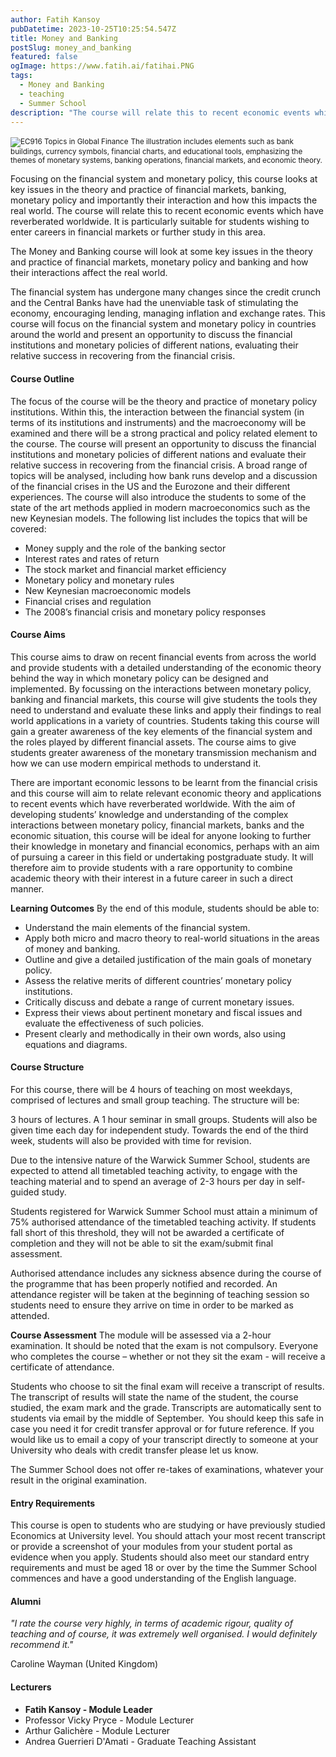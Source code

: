 ```yaml
---
author: Fatih Kansoy
pubDatetime: 2023-10-25T10:25:54.547Z
title: Money and Banking
postSlug: money_and_banking
featured: false
ogImage: https://www.fatih.ai/fatihai.PNG
tags:
  - Money and Banking
  - teaching
  - Summer School
description: "The course will relate this to recent economic events which have reverberated worldwide. It is particularly suitable for students wishing to enter careers in financial markets or further study in this area. The Money and Banking course will look at some key issues in the theory and practice of financial markets, monetary policy and banking and how their interactions affect the real world."
---
```


<small>![EC916 Topics in Global Finance](@assets/images/moneyandbanking.png)</small>
<small>The illustration  includes elements such as bank buildings, currency symbols, financial charts, and educational tools, emphasizing the themes of monetary systems, banking operations, financial markets, and economic theory. </small>

Focusing on the financial system and monetary policy, this course looks at key issues in the theory and practice of financial markets, banking, monetary policy and importantly their interaction and how this impacts the real world.
The course will relate this to recent economic events which have reverberated worldwide. It is particularly suitable for students wishing to enter careers in financial markets or further study in this area.

The Money and Banking course will look at some key issues in the theory and practice of financial markets, monetary policy and banking and how their interactions affect the real world.

The financial system has undergone many changes since the credit crunch and the Central Banks have had the unenviable task of stimulating the economy, encouraging lending, managing inflation and exchange rates. This course will focus on the financial system and monetary policy in countries around the world and present an opportunity to discuss the financial institutions and monetary policies of different nations, evaluating their relative success in recovering from the financial crisis.

#### Course Outline

The focus of the course will be the theory and practice of monetary policy institutions. Within this, the interaction between the financial system (in terms of its institutions and instruments) and the macroeconomy will be examined and there will be a strong practical and policy related element to the course. The course will present an opportunity to discuss the financial institutions and monetary policies of different nations and evaluate their relative success in recovering from the financial crisis. A broad range of topics will be analysed, including how bank runs develop and a discussion of the financial crises in the US and the Eurozone and their different experiences. The course will also introduce the students to some of the state of the art methods applied in modern macroeconomics such as the new Keynesian models.
The following list includes the topics that will be covered:

- Money supply and the role of the banking sector
- Interest rates and rates of return
- The stock market and financial market efficiency
- Monetary policy and monetary rules
- New Keynesian macroeconomic models
- Financial crises and regulation
- The 2008’s financial crisis and monetary policy responses

#### Course Aims

This course aims to draw on recent financial events from across the world and provide students with a detailed understanding of the economic theory behind the way in which monetary policy can be designed and implemented. By focussing on the interactions between monetary policy, banking and financial markets, this course will give students the tools they need to understand and evaluate these links and apply their findings to real world applications in a variety of countries. Students taking this course will gain a greater awareness of the key elements of the financial system and the roles played by different financial assets. The course aims to give students greater awareness of the monetary transmission mechanism and how we can use modern empirical methods to understand it.

There are important economic lessons to be learnt from the financial crisis and this course will aim to relate relevant economic theory and applications to recent events which have reverberated worldwide. With the aim of developing students’ knowledge and understanding of the complex interactions between monetary policy, financial markets, banks and the economic situation, this course will be ideal for anyone looking to further their knowledge in monetary and financial economics, perhaps with an aim of pursuing a career in this field or undertaking postgraduate study. It will therefore aim to provide students with a rare opportunity to combine academic theory with their interest in a future career in such a direct manner.

**Learning Outcomes**
By the end of this module, students should be able to:

- Understand the main elements of the financial system.
- Apply both micro and macro theory to real-world situations in the areas of money and banking.
- Outline and give a detailed justification of the main goals of monetary policy.
- Assess the relative merits of different countries’ monetary policy institutions.
- Critically discuss and debate a range of current monetary issues.
- Express their views about pertinent monetary and fiscal issues and evaluate the effectiveness of such policies.
- Present clearly and methodically in their own words, also using equations and diagrams.

#### Course Structure

For this course, there will be 4 hours of teaching on most weekdays, comprised of lectures and small group teaching. The structure will be:

3 hours of lectures.
A 1 hour seminar in small groups.
Students will also be given time each day for independent study. Towards the end of the third week, students will also be provided with time for revision.

Due to the intensive nature of the Warwick Summer School, students are expected to attend all timetabled teaching activity, to engage with the teaching material and to spend an average of 2-3 hours per day in self-guided study.

Students registered for Warwick Summer School must attain a minimum of 75% authorised attendance of the timetabled teaching activity. If students fall short of this threshold, they will not be awarded a certificate of completion and they will not be able to sit the exam/submit final assessment.

Authorised attendance includes any sickness absence during the course of the programme that has been properly notified and recorded. An attendance register will be taken at the beginning of teaching session so students need to ensure they arrive on time in order to be marked as attended.

**Course Assessment**
The module will be assessed via a 2-hour examination. It should be noted that the exam is not compulsory. Everyone who completes the course – whether or not they sit the exam - will receive a certificate of attendance.

Students who choose to sit the final exam will receive a transcript of results. The transcript of results will state the name of the student, the course studied, the exam mark and the grade. Transcripts are automatically sent to students via email by the middle of September.  You should keep this safe in case you need it for credit transfer approval or for future reference. If you would like us to email a copy of your transcript directly to someone at your University who deals with credit transfer please let us know.

The Summer School does not offer re-takes of examinations, whatever your result in the original examination.

#### Entry Requirements

This course is open to students who are studying or have previously studied Economics at University level. You should attach your most recent transcript or provide a screenshot of your modules from your student portal as evidence when you apply. Students should also meet our standard entry requirements and must be aged 18 or over by the time the Summer School commences and have a good understanding of the English language.

#### Alumni

_"I rate the course very highly, in terms of academic rigour, quality of teaching and of course, it was extremely well organised. I would definitely recommend it."_

Caroline Wayman (United Kingdom)

#### Lecturers

- **Fatih Kansoy - Module Leader**
- Professor Vicky Pryce - Module Lecturer
- Arthur Galichère - Module Lecturer
- Andrea Guerrieri D'Amati - Graduate Teaching Assistant
